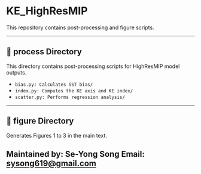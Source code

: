 # KE_HighResMIP
This repository contains post-processing and figure scripts.

---
## 📁 process Directory

This directory contains post-processing scripts for HighResMIP model outputs.

- `bias.py: Calculates SST bias/`
- `index.py: Computes the KE axis and KE index/`
- `scatter.py: Performs regression analysis/`
---
## 📁 figure Directory

Generates Figures 1 to 3 in the main text.

Maintained by: Se-Yong Song
Email: sysong619@gmail.com
---
